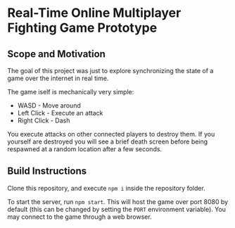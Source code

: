 # Real-Time Online Multiplayer Fighting Game Prototype

## Scope and Motivation

The goal of this project was just to explore synchronizing the state of a game over the internet in real time. 

The game iself is mechanically very simple:
- WASD - Move around
- Left Click - Execute an attack
- Right Click - Dash

You execute attacks on other connected players to destroy them. If you yourself are destroyed you will see a brief
death screen before being respawned at a random location after a few seconds.

## Build Instructions

Clone this repository, and execute `npm i` inside the repository folder.

To start the server, run `npm start`. This will host the game over port 8080 by default (this can be changed by setting
the `PORT` environment variable). You may connect to the game through a web browser. 
